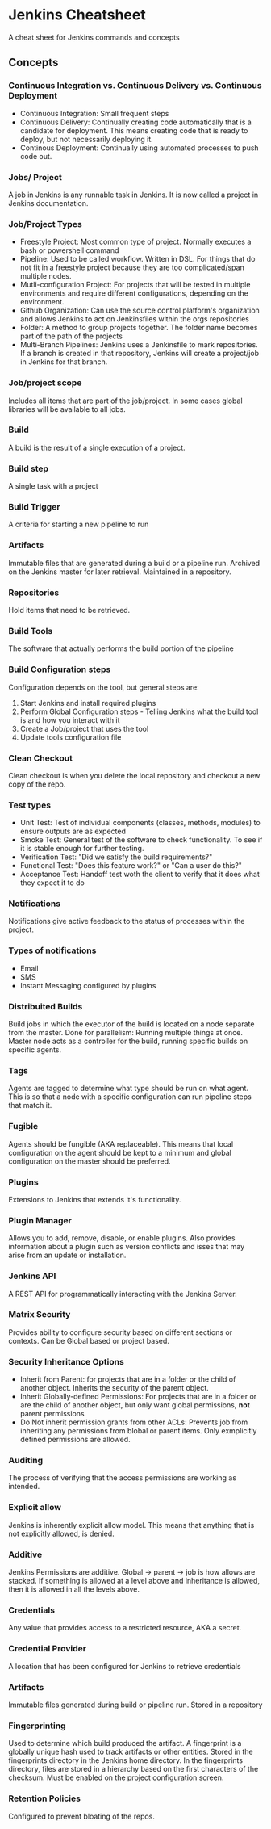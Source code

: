 # Jenkins Cheatsheet
A cheat sheet for Jenkins commands and concepts

## Concepts
### Continuous Integration vs. Continuous Delivery vs. Continuous Deployment
- Continuous Integration: Small frequent steps
- Continuous Delivery: Continually creating code automatically that is a candidate for deployment. This means creating code that is ready to deploy, but not necessarily deploying it.
- Continous Deployment: Continually using automated processes to push code out.

### Jobs/ Project
A job in Jenkins is any runnable task in Jenkins. It is now called a project in Jenkins documentation.

### Job/Project Types
- Freestyle Project: Most common type of project. Normally executes a bash or powershell command
- Pipeline: Used to be called workflow. Written in DSL. For things that do not fit in a freestyle project because they are too complicated/span multiple nodes.
- Mutli-configuration Project: For projects that will be tested in multiple environments and require different configurations, depending on the environment.
- Github Organization: Can use the source control platform's organization and allows Jenkins to act on Jenkinsfiles within the orgs repositories
- Folder: A method to group projects together. The folder name becomes part of the path of the projects
- Multi-Branch Pipelines: Jenkins uses a Jenkinsfile to mark repositories. If a branch is created in that repository, Jenkins will create a project/job in Jenkins for that branch.

### Job/project scope
Includes all items that are part of the job/project. In some cases global libraries will be available to all jobs.

### Build
A build is the result of a single execution of a project.

### Build step
A single task with a project

### Build Trigger
A criteria for starting a new pipeline to run

### Artifacts
Immutable files that are generated during a build or a pipeline run. Archived on the Jenkins master for later retrieval. Maintained in a repository.

### Repositories
Hold items that need to be retrieved.

### Build Tools
The software that actually performs the build portion of the pipeline

### Build Configuration steps
Configuration depends on the tool, but general steps are:
1. Start Jenkins and install required plugins
2. Perform Global Configuration steps - Telling Jenkins what the build tool is and how you interact with it
3. Create a Job/project that uses the tool
4. Update tools configuration file

### Clean Checkout
Clean checkout is when you delete the local repository and checkout a new copy of the repo.

### Test types
- Unit Test: Test of individual components (classes, methods, modules) to ensure outputs are as expected
- Smoke Test: General test of the software to check functionality. To see if it is stable enough for further testing.
- Verification Test: "Did we satisfy the build requirements?"
- Functional Test: "Does this feature work?" or "Can a user do this?"
- Acceptance Test: Handoff test woth the client to verify that it does what they expect it to do

### Notifications
Notifications give active feedback to the status of processes within the project.

### Types of notifications
- Email
- SMS
- Instant Messaging configured by plugins

### Distribuited Builds
Build jobs in which the executor of the build is located on a node separate from the master. Done for parallelism: Running multiple things at once. Master node acts as a controller for the build, running specific builds on specific agents. 

### Tags
Agents are tagged to determine what type should be run on what agent. This is so that a node with a specific configuration can run pipeline steps that match it.

### Fugible
Agents should be fungible (AKA replaceable). This means that local configuration on the agent should be kept to a minimum and global configuration on the master should be preferred.

### Plugins
Extensions to Jenkins that extends it's functionality.

### Plugin Manager
Allows you to add, remove, disable, or enable plugins. Also provides information about a plugin such as version conflicts and isses that may arise from an update or installation.

### Jenkins API
A REST API for programmatically interacting with the Jenkins Server.

### Matrix Security
Provides ability to configure security based on different sections or contexts. Can be Global based or project based.

### Security Inheritance Options
- Inherit from Parent: for projects that are in a folder or the child of another object. Inherits the security of the parent object.
- Inherit Globally-defined Permissions: For projects that are in a folder or are the child of another object, but only want global permissions, **not** parent permissions
- Do Not inherit permission grants from other ACLs: Prevents job from inheriting any permissions from blobal or parent items. Only exmplicitly defined permissions are allowed.

### Auditing
The process of verifying that the access permissions are working as intended.

### Explicit allow
Jenkins is inherently explicit allow model. This means that anything that is not explicitly allowed, is denied.

### Additive
Jenkins Permissions are additive. Global -> parent -> job is how allows are stacked. If something is allowed at a level above and inheritance is allowed, then it is allowed in all the levels above.

### Credentials
Any value that provides access to a restricted resource, AKA a secret.

### Credential Provider
A location that has been configured for Jenkins to retrieve credentials

### Artifacts
Immutable files generated during build or pipeline run. Stored in a repository

### Fingerprinting
Used to determine which build produced the artifact. A fingerprint is a globally unique hash used to track artifacts or other entities. Stored in the fingerprints directory in the Jenkins home directory. In the fingerprints directory, files are stored in a hierarchy based on the first characters of the checksum. Must be enabled on the project configuration screen.

### Retention Policies
Configured to prevent bloating of the repos.
